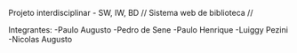 Projeto interdisciplinar - SW, IW, BD // Sistema web de biblioteca //

Integrantes:
-Paulo Augusto
-Pedro de Sene 
-Paulo Henrique
-Luiggy Pezini
-Nicolas Augusto
